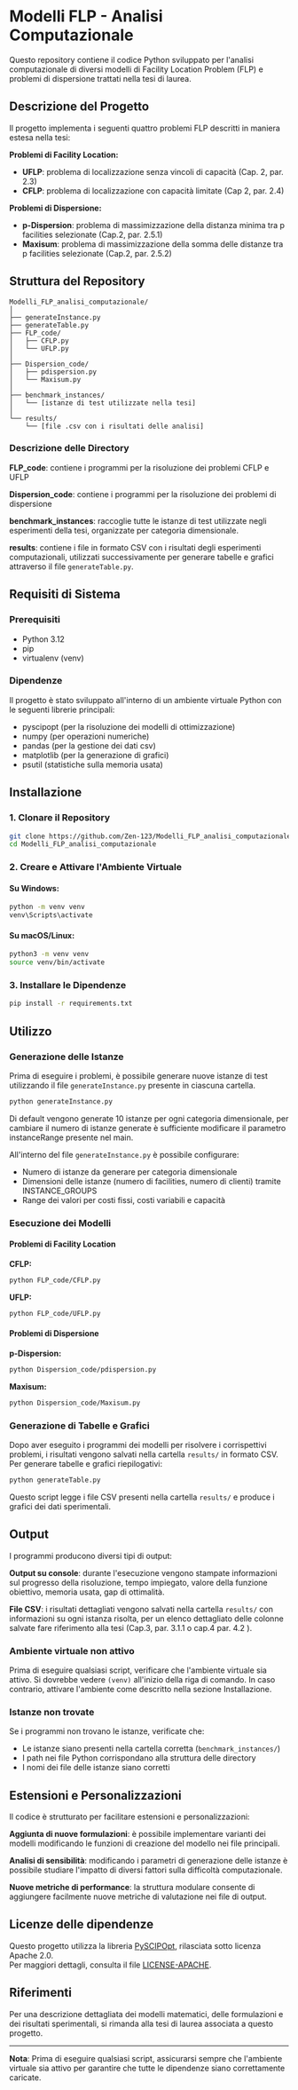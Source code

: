 # Modelli FLP - Analisi Computazionale

Questo repository contiene il codice Python sviluppato per l'analisi computazionale di diversi modelli di Facility Location Problem (FLP) e problemi di dispersione trattati nella tesi di laurea.

## Descrizione del Progetto

Il progetto implementa i seguenti quattro problemi FLP descritti in maniera estesa nella tesi:

**Problemi di Facility Location:**
- **UFLP**: problema di localizzazione senza vincoli di capacità (Cap. 2, par. 2.3)
- **CFLP**: problema di localizzazione con capacità limitate (Cap 2, par. 2.4)
  
**Problemi di Dispersione:**
- **p-Dispersion**: problema di massimizzazione della distanza minima tra p facilities selezionate (Cap.2, par. 2.5.1)
- **Maxisum**: problema di massimizzazione della somma delle distanze tra p facilities selezionate (Cap.2, par. 2.5.2)

## Struttura del Repository

```
Modelli_FLP_analisi_computazionale/
│
├── generateInstance.py
├── generateTable.py         
├── FLP_code/
│   ├── CFLP.py
│   └── UFLP.py
│
├── Dispersion_code/
│   ├── pdispersion.py
│   └── Maxisum.py
│
├── benchmark_instances/
│   └── [istanze di test utilizzate nella tesi]
│
└── results/
    └── [file .csv con i risultati delle analisi]
```
### Descrizione delle Directory

**FLP_code**: contiene i programmi per la risoluzione dei problemi CFLP e UFLP

**Dispersion_code**: contiene i programmi per la risoluzione dei problemi di dispersione

**benchmark_instances**: raccoglie tutte le istanze di test utilizzate negli esperimenti della tesi, organizzate per categoria dimensionale.

**results**: contiene i file in formato CSV con i risultati degli esperimenti computazionali, utilizzati successivamente per generare tabelle e grafici attraverso il file `generateTable.py`.

## Requisiti di Sistema

### Prerequisiti

- Python 3.12
- pip 
- virtualenv (venv)

### Dipendenze

Il progetto è stato sviluppato all'interno di un ambiente virtuale Python con le seguenti librerie principali:

- pyscipopt (per la risoluzione dei modelli di ottimizzazione)
- numpy (per operazioni numeriche)
- pandas (per la gestione dei dati csv)
- matplotlib (per la generazione di grafici)
- psutil (statistiche sulla memoria usata)

## Installazione

### 1. Clonare il Repository

```bash
git clone https://github.com/Zen-123/Modelli_FLP_analisi_computazionale.git
cd Modelli_FLP_analisi_computazionale
```

### 2. Creare e Attivare l'Ambiente Virtuale

#### Su Windows:
```bash
python -m venv venv
venv\Scripts\activate
```

#### Su macOS/Linux:
```bash
python3 -m venv venv
source venv/bin/activate
```

### 3. Installare le Dipendenze

```bash
pip install -r requirements.txt
```

## Utilizzo

### Generazione delle Istanze

Prima di eseguire i problemi, è possibile generare nuove istanze di test utilizzando il file `generateInstance.py` presente in ciascuna cartella.

```bash
python generateInstance.py
```
Di default vengono generate 10 istanze per ogni categoria dimensionale, per cambiare il numero di istanze generate è sufficiente modificare il parametro instanceRange presente nel main.

All'interno del file `generateInstance.py` è possibile configurare:

- Numero di istanze da generare per categoria dimensionale
- Dimensioni delle istanze (numero di facilities, numero di clienti) tramite INSTANCE_GROUPS
- Range dei valori per costi fissi, costi variabili e capacità

### Esecuzione dei Modelli

#### Problemi di Facility Location

**CFLP:**
```bash
python FLP_code/CFLP.py
```

**UFLP:**
```bash
python FLP_code/UFLP.py
```

#### Problemi di Dispersione

**p-Dispersion:**
```bash
python Dispersion_code/pdispersion.py
```

**Maxisum:**
```bash
python Dispersion_code/Maxisum.py
```

### Generazione di Tabelle e Grafici

Dopo aver eseguito i programmi dei modelli per risolvere i corrispettivi problemi, i risultati vengono salvati nella cartella `results/` in formato CSV. Per generare tabelle e grafici riepilogativi:

```bash
python generateTable.py
```

Questo script legge i file CSV presenti nella cartella `results/` e produce i grafici dei dati sperimentali.

## Output

I programmi producono diversi tipi di output:

**Output su console**: durante l'esecuzione vengono stampate informazioni sul progresso della risoluzione, tempo impiegato, valore della funzione obiettivo, memoria usata, gap di ottimalità.

**File CSV**: i risultati dettagliati vengono salvati nella cartella `results/` con informazioni su ogni istanza risolta, per un elenco dettagliato delle colonne salvate fare riferimento alla tesi (Cap.3, par. 3.1.1 o cap.4 par. 4.2 ).



### Ambiente virtuale non attivo

Prima di eseguire qualsiasi script, verificare che l'ambiente virtuale sia attivo. Si dovrebbe vedere `(venv)` all'inizio della riga di comando. In caso contrario, attivare l'ambiente come descritto nella sezione Installazione.

### Istanze non trovate

Se i programmi non trovano le istanze, verificate che:

- Le istanze siano presenti nella cartella corretta (`benchmark_instances/`)
- I path nei file Python corrispondano alla struttura delle directory
- I nomi dei file delle istanze siano corretti

## Estensioni e Personalizzazioni

Il codice è strutturato per facilitare estensioni e personalizzazioni:

**Aggiunta di nuove formulazioni**: è possibile implementare varianti dei modelli modificando le funzioni di creazione del modello nei file principali.

**Analisi di sensibilità**: modificando i parametri di generazione delle istanze è possibile studiare l'impatto di diversi fattori sulla difficoltà computazionale.

**Nuove metriche di performance**: la struttura modulare consente di aggiungere facilmente nuove metriche di valutazione nei file di output.


## Licenze delle dipendenze

Questo progetto utilizza la libreria [PySCIPOpt](https://github.com/SCIP-Interfaces/PySCIPOpt), rilasciata sotto licenza Apache 2.0.  
Per maggiori dettagli, consulta il file [LICENSE-APACHE](https://www.apache.org/licenses/LICENSE-2.0).


## Riferimenti

Per una descrizione dettagliata dei modelli matematici, delle formulazioni e dei risultati sperimentali, si rimanda alla tesi di laurea associata a questo progetto.

---

**Nota**: Prima di eseguire qualsiasi script, assicurarsi sempre che l'ambiente virtuale sia attivo per garantire che tutte le dipendenze siano correttamente caricate.
